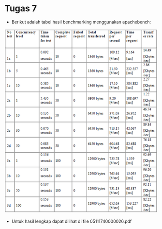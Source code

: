 # Tugas 7
* Berikut adalah tabel hasil benchmarking menggunakan apachebench:

![alt text](table.png)

* Untuk hasil lengkap dapat dilihat di file 05111740000026.pdf
